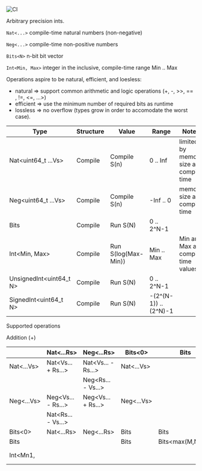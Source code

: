 ![CI](https://github.com/utgheith/mango/actions/workflows/ci.yml/badge.svg)

Arbitrary precision ints.

`Nat<...>` compile-time natural numbers (non-negative)

`Neg<...>` compile-time non-positive numbers

`Bits<N>` n-bit bit vector

`Int<Min, Max>` integer in the inclusive, compile-time range Min .. Max

Operations aspire to be natural, efficient, and loesless:
* natural => support common arithmetic and logic operations (+, -, >>, == , !=, <=, ...>)
* efficient => use the minimum number of required bits as runtime
* lossless => no overflow (types grow in order to accomodate the worst case).


| Type                    | Structure | Value               | Range                 | Notes                                   |
| ------------------------|-----------|---------------------|-----------------------|-----------------------------------------|
| Nat<uint64_t ...Vs>     | Compile   | Compile S(n)        | 0 .. Inf              | limited by memory size at compile time  |
| Neg<uint64_t ...Vs>     | Compile   | Compile S(n)        | -Inf .. 0             | memory size at compile time             |
| Bits<N>                 | Compile   | Run S(N)            | 0 .. 2^N-1            | |         
| Int<Min, Max>           | Compile   | Run S(log(Max-Min)) | Min .. Max            | Min and Max are compile time values     |
| UnsignedInt<uint64_t N> | Compile   | Run S(N)            | 0 .. 2^N-1            | | 
| SignedInt<uint64_t N>   | Compile   | Run S(N)            | -(2^(N-1)) .. (2^N)-1 | |


Supported operations

Addition (+)

|               | Nat<...Rs>         | Neg<...Rs>         | Bits<0>      |Bits<M>            | Int<Mn2,Mx2>          |
|---------------|--------------------|--------------------|--------------|-------------------|-----------------------|
| Nat<...Vs>    | Nat<Vs... + Rs...> | Nat<Vs... - Rs...> | Nat<...Vs>   |                   |                       |
|               |                    | Neg<Rs... - Vs...> |              |                   |                       |
| Neg<...Vs>    | Neg<Vs... - Rs...> | Neg<Vs... + Rs...> | Neg<...Vs>   |                   |                       |
|               | Nat<Rs... - Vs...> |                    |              |                   |                       |
| Bits<0>       | Nat<...Rs>         | Neg<...Rs>         | Bits<M>      | Bits<M>           |                       |
| Bits<N>       |                    |                    | Bits<N>      | Bits<max(M,N)+1>  |                       |
| Int<Mn1,<Mx1> |                    |                    |              |                   | Int<Mn1+Mn2, Mx1+Mx2> |